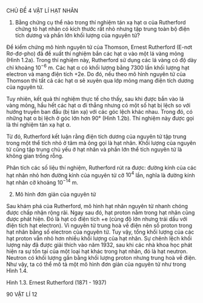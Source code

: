 CHỦ ĐỀ 4 VẬT LÍ HẠT NHÂN

1. Bằng chứng cụ thể nào trong thí nghiệm tán xạ hạt α của Rutherford chứng tỏ hạt nhân có kích thước rất nhỏ nhưng tập trung toàn bộ điện tích dương và phần lớn khối lượng của nguyên tử?

Để kiểm chứng mô hình nguyên tử của Thomson, Ernest Rutherford (E-nơt Rơ-đơ-pho) đã đề xuất thí nghiệm bắn các hạt α vào một lá vàng mỏng (Hình 1.2a). Trong thí nghiệm này, Rutherford sử dụng các lá vàng có độ dày chỉ khoảng $10^{-6}$ m. Các hạt α có khối lượng bằng 7300 lần khối lượng hạt electron và mang điện tích +2e. Do đó, nếu theo mô hình nguyên tử của Thomson thì tất cả các hạt α sẽ xuyên qua lớp mỏng mang điện tích dương của nguyên tử.

Tuy nhiên, kết quả thí nghiệm thực tế cho thấy, sau khi được bắn vào lá vàng mỏng, hầu hết các hạt α đi thẳng nhưng có một số hạt bị lệch so với hướng truyền ban đầu (bị tán xạ) với các góc lệch khác nhau. Trong đó, có những hạt α bị lệch ở góc lớn hơn 90° (Hình 1.2b). Thí nghiệm này được gọi là thí nghiệm tán xạ hạt α.

Từ đó, Rutherford kết luận rằng điện tích dương của nguyên tử tập trung trong một thể tích nhỏ ở tâm mà ông gọi là hạt nhân. Khối lượng của nguyên tử cũng tập trung chủ yếu ở hạt nhân và phần lớn thể tích nguyên tử là không gian trống rỗng.

Phân tích các số liệu thí nghiệm, Rutherford rút ra được: đường kính của các hạt nhân nhỏ hơn đường kính của nguyên tử cỡ $10^4$ lần, nghĩa là đường kính hạt nhân cỡ khoảng $10^{-14}$ m.

2. Mô hình đơn giản của nguyên tử

Sau khám phá của Rutherford, mô hình hạt nhân nguyên tử nhanh chóng được chấp nhận rộng rãi. Ngay sau đó, hạt proton nằm trong hạt nhân cũng được phát hiện. Đó là hạt có điện tích +e (cùng độ lớn nhưng trái dấu với điện tích hạt electron). Vì nguyên tử trung hoà về điện nên số proton trong hạt nhân bằng số electron của nguyên tử. Tuy vậy, tổng khối lượng của các hạt proton vẫn nhỏ hơn nhiều khối lượng của hạt nhân. Sự chênh lệch khối lượng này đã được giải thích vào năm 1932, sau khi các nhà khoa học phát hiện ra sự tồn tại của một loại hạt khác trong hạt nhân, đó là hạt neutron. Neutron có khối lượng gần bằng khối lượng proton nhưng trung hoà về điện. Như vậy, ta có thể mô tả một mô hình đơn giản của nguyên tử như trong Hình 1.4.

Hình 1.3. Ernest Rutherford (1871 - 1937)

90 VẬT LÍ 12